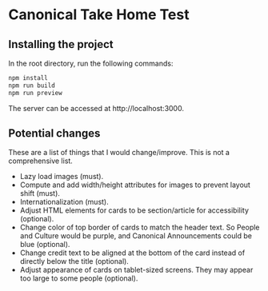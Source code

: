 # Canonical Take Home Test

## Installing the project

In the root directory, run the following commands:

```bash
npm install
npm run build
npm run preview
```

The server can be accessed at http://localhost:3000.

## Potential changes

These are a list of things that I would change/improve. This is not a comprehensive list.

- Lazy load images (must).
- Compute and add width/height attributes for images to prevent layout shift (must).
- Internationalization (must).
- Adjust HTML elements for cards to be section/article for accessibility (optional).
- Change color of top border of cards to match the header text. So People and Culture would be purple, and Canonical Announcements could be blue (optional).
- Change credit text to be aligned at the bottom of the card instead of directly below the title (optional).
- Adjust appearance of cards on tablet-sized screens. They may appear too large to some people (optional).
